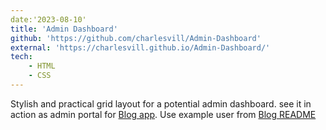 ```yaml
---
date:'2023-08-10'
title: 'Admin Dashboard'
github: 'https://github.com/charlesvill/Admin-Dashboard'
external: 'https://charlesvill.github.io/Admin-Dashboard/'
tech: 
    - HTML
    - CSS
---
```


Stylish and practical grid layout for a potential admin dashboard. see it in action as admin portal for [Blog app](https://blog-odin.netlify.app/admin). Use example user from [Blog README](https://github.com/charlesvill/Blog-API#readme)



